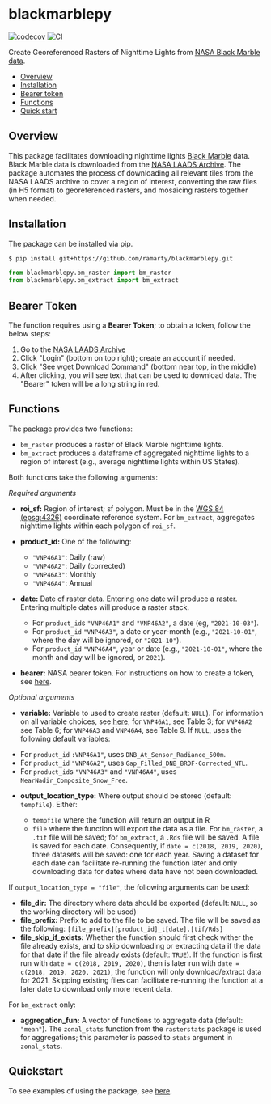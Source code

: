 # blackmarblepy 

[![codecov](https://codecov.io/gh/ramarty/blackmarblepy/branch/main/graph/badge.svg?token=blackmarblepy_token_here)](https://codecov.io/gh/ramarty/blackmarblepy)
[![CI](https://github.com/ramarty/blackmarblepy/actions/workflows/main.yml/badge.svg)](https://github.com/ramarty/blackmarblepy/actions/workflows/main.yml)

Create Georeferenced Rasters of Nighttime Lights from [NASA Black Marble data](https://blackmarble.gsfc.nasa.gov/). 

* [Overview](#overview)
* [Installation](#installation)
* [Bearer token](#token)
* [Functions](#function)
* [Quick start](#quickstart)

## Overview <a name="overview"></a>

This package facilitates downloading nighttime lights [Black Marble](https://blackmarble.gsfc.nasa.gov/) data. Black Marble data is downloaded from the [NASA LAADS Archive](https://ladsweb.modaps.eosdis.nasa.gov/archive/allData/5000/VNP46A3/).  The package automates the process of downloading all relevant tiles from the NASA LAADS archive to cover a region of interest, converting the raw files (in H5 format) to georeferenced rasters, and mosaicing rasters together when needed.

## Installation <a name="installation">

The package can be installed via pip.

```bash
$ pip install git+https://github.com/ramarty/blackmarblepy.git
```

```py
from blackmarblepy.bm_raster import bm_raster
from blackmarblepy.bm_extract import bm_extract
```

## Bearer Token <a name="token">

The function requires using a **Bearer Token**; to obtain a token, follow the below steps:

1. Go to the [NASA LAADS Archive](https://ladsweb.modaps.eosdis.nasa.gov/archive/allData/5000/VNP46A3/)
2. Click "Login" (bottom on top right); create an account if needed.
3. Click "See wget Download Command" (bottom near top, in the middle)
4. After clicking, you will see text that can be used to download data. The "Bearer" token will be a long string in red.

## Functions <a name="function">

The package provides two functions:
    
* `bm_raster` produces a raster of Black Marble nighttime lights. 
* `bm_extract` produces a dataframe of aggregated nighttime lights to a region of interest (e.g., average nighttime lights within US States). 
    
Both functions take the following arguments:
    
_Required arguments_
 
* __roi_sf:__ Region of interest; sf polygon. Must be in the [WGS 84 (epsg:4326)](https://epsg.io/4326) coordinate reference system. For `bm_extract`, aggregates nighttime lights within each polygon of `roi_sf`.

* __product_id:__ One of the following: 

  - `"VNP46A1"`: Daily (raw)
  - `"VNP46A2"`: Daily (corrected)
  - `"VNP46A3"`: Monthly
  - `"VNP46A4"`: Annual

* __date:__  Date of raster data. Entering one date will produce a raster. Entering multiple dates will produce a raster stack. 

  - For `product_id`s `"VNP46A1"` and `"VNP46A2"`, a date (eg, `"2021-10-03"`). 
  - For `product_id` `"VNP46A3"`, a date or year-month (e.g., `"2021-10-01"`, where the day will be ignored, or `"2021-10"`).
  - For `product_id` `"VNP46A4"`, year or date  (e.g., `"2021-10-01"`, where the month and day will be ignored, or `2021`). 

* __bearer:__ NASA bearer token. For instructions on how to create a token, see [here](https://github.com/ramarty/blackmarblepy#bearer-token-).

_Optional arguments_
    
* __variable:__ Variable to used to create raster (default: `NULL`). For information on all variable choices, see [here](https://ladsweb.modaps.eosdis.nasa.gov/api/v2/content/archives/Document%20Archive/Science%20Data%20Product%20Documentation/VIIRS_Black_Marble_UG_v1.2_April_2021.pdf); for `VNP46A1`, see Table 3; for `VNP46A2` see Table 6; for `VNP46A3` and `VNP46A4`, see Table 9. If `NULL`, uses the following default variables: 

- For `product_id` `:VNP46A1"`, uses `DNB_At_Sensor_Radiance_500m`. 
- For `product_id` `"VNP46A2"`, uses `Gap_Filled_DNB_BRDF-Corrected_NTL`. 
- For `product_id`s `"VNP46A3"` and `"VNP46A4"`, uses `NearNadir_Composite_Snow_Free`. 
    
* __output_location_type:__ Where output should be stored (default: `tempfile`). Either:

  - `tempfile` where the function will return an output in R
  - `file` where the function will export the data as a file. For `bm_raster`, a `.tif` file will be saved; for `bm_extract`, a `.Rds` file will be saved. A file is saved for each date. Consequently, if `date = c(2018, 2019, 2020)`, three datasets will be saved: one for each year. Saving a dataset for each date can facilitate re-running the function later and only downloading data for dates where data have not been downloaded.

If `output_location_type = "file"`, the following arguments can be used:

* __file_dir:__ The directory where data should be exported (default: `NULL`, so the working directory will be used)
* __file_prefix:__ Prefix to add to the file to be saved. The file will be saved as the following: `[file_prefix][product_id]_t[date].[tif/Rds]`
* __file_skip_if_exists:__ Whether the function should first check wither the file already exists, and to skip downloading or extracting data if the data for that date if the file already exists (default: `TRUE`). If the function is first run with `date = c(2018, 2019, 2020)`, then is later run with `date = c(2018, 2019, 2020, 2021)`, the function will only download/extract data for 2021. Skipping existing files can facilitate re-running the function at a later date to download only more recent data. 

For `bm_extract` only:

* __aggregation_fun:__ A vector of functions to aggregate data (default: `"mean"`). The `zonal_stats` function from the `rasterstats` package is used for aggregations; this parameter is passed to `stats` argument in `zonal_stats`.

## Quickstart <a name="quickstart">

To see examples of using the package, see [here](https://github.com/ramarty/blackmarblepy/blob/main/examples/blackmarbley_example.ipynb).
